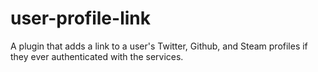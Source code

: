 user-profile-link
====================

A plugin that adds a link to a user's Twitter, Github, and Steam profiles if they ever authenticated with the services.
